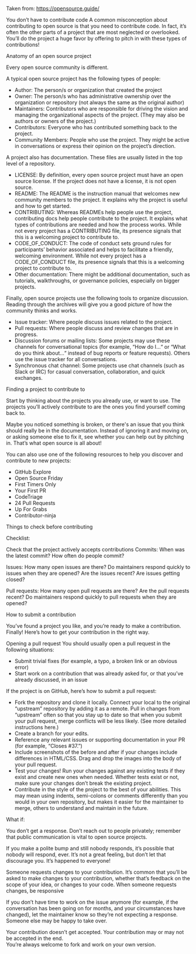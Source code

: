 
Taken from: https://opensource.guide/

You don’t have to contribute code
A common misconception about contributing to open source is that you need to contribute code. In fact, it’s often the other parts of a project that are most neglected or overlooked. You’ll do the project a huge favor by offering to pitch in with these types of contributions!


Anatomy of an open source project

Every open source community is different.

A typical open source project has the following types of people:
* Author: The person/s or organization that created the project
* Owner: The person/s who has administrative ownership over the organization or repository (not always the same as the original author)
* Maintainers: Contributors who are responsible for driving the vision and managing the organizational aspects of the project. (They may also be authors or owners of the project.)
* Contributors: Everyone who has contributed something back to the project.
* Community Members: People who use the project. They might be active in conversations or express their opinion on the project’s direction.


A project also has documentation. These files are usually listed in the top level of a repository.
* LICENSE: By definition, every open source project must have an open source license. If the project does not have a license, it is not open source.
* README: The README is the instruction manual that welcomes new community members to the project. It explains why the project is useful and how to get started.
* CONTRIBUTING: Whereas READMEs help people use the project, contributing docs help people contribute to the project. It explains what types of contributions are needed and how the process works. While not every project has a CONTRIBUTING file, its presence signals that this is a welcoming project to contribute to.
* CODE_OF_CONDUCT: The code of conduct sets ground rules for participants’ behavior associated and helps to facilitate a friendly, welcoming environment. While not every project has a CODE_OF_CONDUCT file, its presence signals that this is a welcoming project to contribute to.
* Other documentation: There might be additional documentation, such as tutorials, walkthroughs, or governance policies, especially on bigger projects.


Finally, open source projects use the following tools to organize discussion. Reading through the archives will give you a good picture of how the community thinks and works.
* Issue tracker: Where people discuss issues related to the project.
* Pull requests: Where people discuss and review changes that are in progress.
* Discussion forums or mailing lists: Some projects may use these channels for conversational topics (for example, “How do I…“ or “What do you think about…“ instead of bug reports or feature requests). Others use the issue tracker for all conversations.
* Synchronous chat channel: Some projects use chat channels (such as Slack or IRC) for casual conversation, collaboration, and quick exchanges.


Finding a project to contribute to

Start by thinking about the projects you already use, or want to use. The projects you’ll actively contribute to are the ones you find yourself coming back to.


Maybe you noticed something is broken, or there's an issue that you think should really be in the documentation. Instead of ignoring it and moving on, or asking someone else to fix it, see whether you can help out by pitching in. That’s what open source is all about!


You can also use one of the following resources to help you discover and contribute to new projects:
* GitHub Explore
* Open Source Friday
* First Timers Only
* Your First PR
* CodeTriage
* 24 Pull Requests
* Up For Grabs
* Contributor-ninja


Things to check before contributing

Checklist:

Check that the project actively accepts contributions
Commits: 
When was the latest commit?
How often do people commit?

Issues:
How many open issues are there?
Do maintainers respond quickly to issues when they are opened?
Are the issues recent?
Are issues getting closed?

Pull requests:
How many open pull requests are there?
Are the pull requests recent?
Do maintainers respond quickly to pull requests when they are opened?


How to submit a contribution

You’ve found a project you like, and you’re ready to make a contribution. Finally! Here’s how to get your contribution in the right way.


Opening a pull request
You should usually open a pull request in the following situations:
* Submit trivial fixes (for example, a typo, a broken link or an obvious error)
* Start work on a contribution that was already asked for, or that you’ve already discussed, in an issue

If the project is on GitHub, here’s how to submit a pull request:
* Fork the repository and clone it locally. Connect your local to the original “upstream” repository by adding it as a remote. Pull in changes from “upstream” often so that you stay up to date so that when you submit your pull request, merge conflicts will be less likely. (See more detailed instructions here.)
* Create a branch for your edits.
* Reference any relevant issues or supporting documentation in your PR (for example, “Closes #37.”)
* Include screenshots of the before and after if your changes include differences in HTML/CSS. Drag and drop the images into the body of your pull request.
* Test your changes! Run your changes against any existing tests if they exist and create new ones when needed. Whether tests exist or not, make sure your changes don’t break the existing project.
* Contribute in the style of the project to the best of your abilities. This may mean using indents, semi-colons or comments differently than you would in your own repository, but makes it easier for the maintainer to merge, others to understand and maintain in the future.


What if:

You don’t get a response.
Don’t reach out to people privately; remember that public communication is vital to open source projects.

If you make a polite bump and still nobody responds, it’s possible that nobody will respond, ever. It’s not a great feeling, but don’t let that discourage you. It’s happened to everyone! 


Someone requests changes to your contribution.
It’s common that you’ll be asked to make changes to your contribution, whether that’s feedback on the scope of your idea, or changes to your code.
When someone requests changes, be responsive

If you don’t have time to work on the issue anymore (for example, if the conversation has been going on for months, and your circumstances have changed), let the maintainer know so they’re not expecting a response. Someone else may be happy to take over.

Your contribution doesn’t get accepted.
Your contribution may or may not be accepted in the end.  
You’re always welcome to fork and work on your own version.
